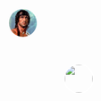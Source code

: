 <!DOCTYPE html>
<html lang="fr">
<head>
    <meta charset="UTF-8">
    <meta name="viewport" content="width=device-width, initial-scale=1.0">
    <title>Stratégie de Combat</title>
    <style>
        body {
            margin: 0;
            overflow: hidden;
        }
        #map-container {
            width: 100vw;
            height: 100vh;
            overflow: auto;
        }
        #map {
            width: 2000px; /* Adjust the width to fit the entire map */
            height: 2000px; /* Adjust the height to fit the entire map */
            background: url('https://github.com/lilouxw/Black-gold-/raw/main/map.jpg') no-repeat center center;
            background-size: cover;
            position: relative;
        }
        .unit {
            width: 50px;
            height: 50px;
            position: absolute;
            cursor: grab;
            border-radius: 50%;
            object-fit: cover;
            border: 2px solid white;
        }
    </style>
</head>
<body>
    <div id="map-container">
        <div id="map">
            <img src="player1.jpg" class="unit" style="top: 100px; left: 100px;" draggable="true" ondragstart="drag(event)" id="unit1">
            <img src="player2.jpg" class="unit" style="top: 200px; left: 200px;" draggable="true" ondragstart="drag(event)" id="unit2">
        </div>
    </div>
    <script>
        function drag(event) {
            event.dataTransfer.setData("text", event.target.id);
        }
        function touchMove(event) {
            let touch = event.touches[0];
            let element = document.elementFromPoint(touch.clientX, touch.clientY);
            if (element && element.classList.contains('unit')) {
                element.style.left = touch.clientX - 25 + 'px';
                element.style.top = touch.clientY - 25 + 'px';
            }
        }

document.getElementById("map").addEventListener("dragover", function(event) {
            event.preventDefault();
        });
        document.getElementById("map").addEventListener("drop", function(event) {
            event.preventDefault();
            let data = event.dataTransfer.getData("text");
            let unit = document.getElementById(data);
            unit.style.left = event.clientX - 25 + "px";
            unit.style.top = event.clientY - 25 + "px";
        });
        document.getElementById("map-container").addEventListener("touchmove", function(event) {
            event.preventDefault();
            touchMove(event);
        });
    </script>
</body>
</html>
